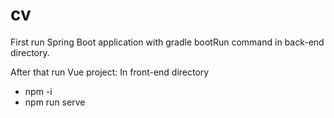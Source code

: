 # cv

First run Spring Boot application with gradle bootRun command in back-end directory.

After that run Vue project:
In front-end directory
  * npm -i
  * npm run serve
